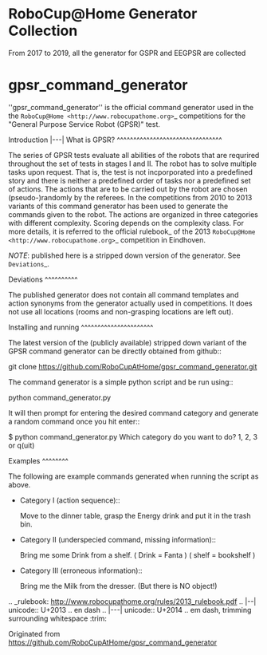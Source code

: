 # RoboCup@Home Generator Collection
 From 2017 to 2019, all the generator for GSPR and EEGPSR are collected

gpsr_command_generator
======================

''gpsr_command_generator'' is the official command generator used in
the the `RoboCup@Home <http://www.robocupathome.org>`_ competitions
for the "General Purpose Service Robot (GPSR)" test.

Introduction |---| What is GPSR?
^^^^^^^^^^^^^^^^^^^^^^^^^^^^^^^^
 
The series of GPSR tests evaluate all abilities of the robots that are
requrired throughout the set of tests in stages I and II. The robot
has to solve multiple tasks upon request. That is, the test is not
incporporated into a predefined story and there is neither a
predefined order of tasks nor a predefined set of actions.  The
actions that are to be carried out by the robot are chosen
(pseudo-)randomly by the referees. In the competitions from 2010 to
2013 variants of this command generator has been used to generate the
commands given to the robot. The actions are organized in three
categories with different complexity. Scoring depends on the
complexity class. For more details, it is referred to the official
rulebook_ of the 2013 `RoboCup@Home <http://www.robocupathome.org>`_
competition in Eindhoven.

*NOTE*: published here is a stripped down version of the generator. 
See `Deviations`_.


Deviations 
^^^^^^^^^^ 

The published generator does not contain all command templates and
action synonyms from the generator actually used in competitions.
It does not use all locations (rooms and non-grasping locations are left out). 



Installing and running
^^^^^^^^^^^^^^^^^^^^^^

The latest version of the (publicly available) stripped down variant
of the GPSR command generator can be directly obtained from github::

   git clone https://github.com/RoboCupAtHome/gpsr_command_generator.git

The command generator is a simple python script and be run using::

   python command_generator.py

It will then prompt for entering the desired command category and generate a random command once you hit enter:: 
    
   $ python command_generator.py 
   Which category do you want to do?   1, 2, 3 or q(uit)


Examples
^^^^^^^^

The following are example commands generated when running the script as above.

* Category I (action sequence)::

   Move to the dinner table, grasp the Energy drink and put it in the trash bin.

* Category II (underspecied command, missing information)::

   Bring me some Drink from a shelf.   ( Drink = Fanta )   ( shelf = bookshelf )

* Category III (erroneous information)::

   Bring me the Milk from the dresser. (But there is NO object!)


.. _rulebook: http://www.robocupathome.org/rules/2013_rulebook.pdf
.. |--| unicode:: U+2013   .. en dash
.. |---| unicode:: U+2014  .. em dash, trimming surrounding whitespace
   :trim:


Originated from https://github.com/RoboCupAtHome/gpsr_command_generator
